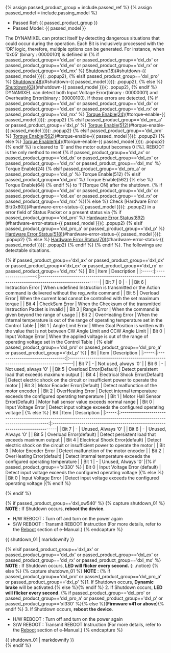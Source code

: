 {% assign passed_product_group = include.passed_ref %}
{% assign passed_model = include.passing_model %}

- Passed Ref: {{ passed_product_group }}
- Passed Model: {{ passed_model }}

The DYNAMIXEL can protect itself by detecting dangerous situations that could occur during the operation.
Each Bit is inclusively processed with the ‘OR’ logic, therefore, multiple options can be generated.
For instance, when ‘0x05’ (binary : 00000101) is defined in {% if passed_product_group=='dxl_ax' or passed_product_group=='dxl_dx' or passed_product_group=='dxl_ex' or passed_product_group=='dxl_rx' or passed_product_group=='dxl_mx' %} [Shutdown(18)](#shutdown-{{ passed_model }}){: .popup2}, {% elsif passed_product_group=='dxl_pro' %} [Shutdown(48)](#shutdown-{{ passed_model }}){: .popup2}, {% else %} [Shutdown(63)](#shutdown-{{ passed_model }}){: .popup2}, {% endif %} DYNAMIXEL can detect both Input Voltage Error(binary : 00000001) and Overheating Error(binary : 00000100).
If those errors are detected, {% if passed_product_group=='dxl_ax' or passed_product_group=='dxl_dx' or passed_product_group=='dxl_ex' or passed_product_group=='dxl_rx' or passed_product_group=='dxl_mx' %} [Torque Enable(24)](#torque-enable-{{ passed_model }}){: .popup2} {% elsif passed_product_group=='dxl_pro_a' or passed_product_group=='dxl_p' %} [Torque Enable(512)](#torque-enable-{{ passed_model }}){: .popup2} {% elsif passed_product_group=='dxl_pro' %} [Torque Enable(562)](#torque-enable-{{ passed_model }}){: .popup2} {% else %} [Torque Enable(64)](#torque-enable-{{ passed_model }}){: .popup2} {% endif %} is cleared to ‘0’ and the motor output becomes 0 [%].
REBOOT is the only method to reset {% if passed_product_group=='dxl_ax' or passed_product_group=='dxl_dx' or passed_product_group=='dxl_ex' or passed_product_group=='dxl_rx' or passed_product_group=='dxl_mx' %} Torque Enable(24) {% elsif passed_product_group=='dxl_pro_a' or passed_product_group=='dxl_p' %} Torque Enable(512) {% elsif passed_product_group=='dxl_pro' %} Torque Enable(562) {% else %} Torque Enable(64) {% endif %} to ‘1’(Torque ON) after the shutdown.
{% if passed_product_group=='dxl_ax' or passed_product_group=='dxl_dx' or passed_product_group=='dxl_ex' or passed_product_group=='dxl_rx' or passed_product_group=='dxl_mx' %}{% else %} Check [Hardware Error Bit(0x80)](#hardware-error-status-{{ passed_model }}){: .popup2} in a error field of Status Packet or a present status via {% if passed_product_group=='dxl_pro' %} [Hardware Error Status(892)](#hardware-error-status-{{ passed_model }}){: .popup2} {% elsif passed_product_group=='dxl_pro_a' or passed_product_group=='dxl_p' %} [Hardware Error Status(518)](#hardware-error-status-{{ passed_model }}){: .popup2} {% else %} [Hardware Error Status(70)](#hardware-error-status-{{ passed_model }}){: .popup2} {% endif %} {% endif %}. The followings are detectable situations.

{% if passed_product_group=='dxl_ax' or passed_product_group=='dxl_dx' or passed_product_group=='dxl_ex' or passed_product_group=='dxl_rx' or passed_product_group=='dxl_mx' %}
| Bit | Item | Description |
|:-----:|:-------------------:|:-----------------------------------------------------------------------------------------------------------|
| Bit 7 | 0 | - |
| Bit 6 | Instruction Error | When undefined Instruction is transmitted or the Action command is delivered without the reg_write command |
| Bit 5 | Overload Error | When the current load cannot be controlled with the set maximum torque |
| Bit 4 | CheckSum Error | When the Checksum of the transmitted Instruction Packet is invalid |
| Bit 3 | Range Error | When the command is given beyond the range of usage |
| Bit 2 | OverHeating Error | When the internal temperature is out of the range of operating temperature set in the Control Table |
| Bit 1 | Angle Limit Error | When Goal Position is written with the value that is not between CW Angle Limit and CCW Angle Limit |
| Bit 0 | Input Voltage Error | When the applied voltage is out of the range of operating voltage set in the Control Table |
{% elsif passed_product_group=='dxl_pro' or passed_product_group=='dxl_pro_a' or passed_product_group=='dxl_p' %}
| Bit | Item | Description |
|:-----:|:--------------------------------:|:--------------------------------------------------------------------------------|
| Bit 7 | - | Not used, always '0' |
| Bit 6 | - | Not used, always '0' |
| Bit 5 | Overload Error(Default) | Detect persistent load that exceeds maximum output |
| Bit 4 | Electrical Shock Error(Default) | Detect electric shock on the circuit or insufficient power to operate the motor |
| Bit 3 | Motor Encoder Error(Default) | Detect malfunction of the motor encoder |
| Bit 2 | OverHeating Error | Detect internal temperature exceeds the configured operating temperature |
| Bit 1 | Motor Hall Sensor Error(Default) | Motor hall sensor value exceeds normal range |
| Bit 0 | Input Voltage Error | Detect input voltage exceeds the configured operating voltage |
{% else %}
| Bit | Item | Description |
|:-----:|:-------------------------------------------------------------------------------------------------------------------------:|:--------------------------------------------------------------------------------|
| Bit 7 | - | Unused, Always '0' |
| Bit 6 | - | Unused, Always '0' |
| Bit 5 | Overload Error(default) | Detect persistent load that exceeds maximum output |
| Bit 4 | Electrical Shock Error(default) | Detect electric shock on the circuit or insufficient power to operate the motor |
| Bit 3 | Motor Encoder Error | Detect malfunction of the motor encoder |
| Bit 2 | OverHeating Error(default) | Detect internal temperature exceeds the configured operating temperature |
| Bit 1 | - | Unused, Always '0' |{% if passed_product_group=='xl330' %}
| Bit 0 | Input Voltage Error (default) | Detect input voltage exceeds the configured operating voltage |{% else %}
| Bit 0 | Input Voltage Error | Detect input voltage exceeds the configured operating voltage |{% endif %}

{% endif %}

{% if passed_product_group=='dxl_xw540' %}
{% capture shutdown_01 %}
**NOTE** : If Shutdown occurs, **reboot the device**.

- H/W REBOOT : Turn off and turn on the power again
- S/W REBOOT : Transmit REBOOT Instruction (For more details, refer to the [Reboot](/docs/en/dxl/protocol2/#reboot) section of e-Manual.)
{% endcapture %}
<div class="notice">{{ shutdown_01 | markdownify }}</div>

{% elsif passed_product_group=='dxl_ax' or passed_product_group=='dxl_dx' or passed_product_group=='dxl_ex' or passed_product_group=='dxl_rx' or passed_product_group=='dxl_mx' %}
**NOTE** : If Shutdown occurs, **LED will flicker every second.**
{: .notice}
{% else %}
{% capture shutdown_01 %}
**NOTE** :
{% if passed_product_group=='dxl_pro' or passed_product_group=='dxl_pro_a' or passed_product_group=='dxl_p' %}1. If Shutdown occurs, **Dynamic brake** will be activated.{% else %}{% endif %} 2. If Shutdown occurs, **LED will flicker every second**. {% if passed_product_group=='dxl_pro' or passed_product_group=='dxl_pro_a' or passed_product_group=='dxl_p' or passed_product_group=='xl330' %}{% else %}(**Firmware v41 or above**){% endif %} 3. If Shutdown occurs, **reboot the device**.

- H/W REBOOT : Turn off and turn on the power again
- S/W REBOOT : Transmit REBOOT Instruction (For more details, refer to the [Reboot](/docs/en/dxl/protocol2/#reboot) section of e-Manual.)
{% endcapture %}
<div class="notice">{{ shutdown_01 | markdownify }}</div>
{% endif %}

[shutdown(18)]: /docs/en/popup/x/control_table_shutdown
[shutdown(48)]: /docs/en/popup/x/control_table_shutdown
[shutdown(63)]: /docs/en/popup/x/control_table_shutdown
[torque enable(24)]: /docs/en/popup/x/control_table_torque_enable
[torque enable(64)]: /docs/en/popup/x/control_table_torque_enable
[torque enable(512)]: /docs/en/popup/x/control_table_torque_enable
[torque enable(562)]: /docs/en/popup/x/control_table_torque_enable
[hardware error status(70)]: #hardware-error-status
[hardware error status(518)]: #hardware-error-status
[hardware error status(892)]: #hardware-error-status
